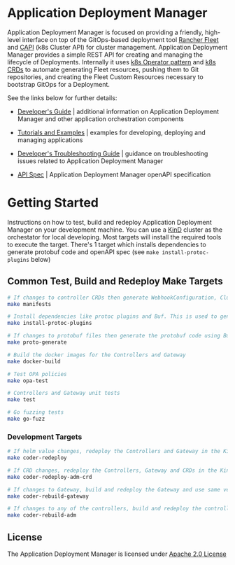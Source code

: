 <!--
SPDX-FileCopyrightText: (C) 2025 Intel Corporation
SPDX-License-Identifier: Apache-2.0
-->


# Application Deployment Manager

Application Deployment Manager is focused on providing a friendly, high-level interface on top of the GitOps-based deployment tool [Rancher Fleet] and [CAPI] (k8s Cluster API) for cluster management. Application Deployment Manager provides a simple REST API for creating and managing the lifecycle of Deployments. Internally it uses [k8s Operator pattern] and [k8s CRDs] to automate generating Fleet resources, pushing them to Git repositories, and creating the Fleet Custom Resources necessary to bootstrap GitOps for a Deployment.

See the links below for further details:

- [Developer's Guide] | additional information on Application Deployment Manager and other application orchestration components

- [Tutorials and Examples] | examples for developing, deploying and managing applications

- [Developer's Troubleshooting Guide] | guidance on troubleshooting issues related to Application Deployment Manager

- [API Spec] | Application Deployment Manager openAPI specification

# Getting Started
Instructions on how to test, build and redeploy Application Deployment Manager on your development machine. You can use a [KinD] cluster as the orchestator for local developing. Most targets will install the required tools to execute the target. There's 1 target which installs dependencies to generate protobuf code and openAPI spec (see `make install-protoc-plugins` below)

## Common Test, Build and Redeploy Make Targets

```bash
# If changes to controller CRDs then generate WebhookConfiguration, ClusterRole and CustomResourceDefinition objects
make manifests
```

```bash
# Install dependencies like protoc plugins and Buf. This is used to generate protobuf code and openAPI spec
make install-protoc-plugins
```

```bash
# If changes to protobuf files then generate the protobuf code using Buf tool
make proto-generate
```

```bash
# Build the docker images for the Controllers and Gateway
make docker-build
```

```bash
# Test OPA policies
make opa-test
```

```bash
# Controllers and Gateway unit tests
make test
```

```bash
# Go fuzzing tests
make go-fuzz
```

### Development Targets

```bash
# If helm value changes, redeploy the Controllers and Gateway in the KinD cluster. Note: this will not build images
make coder-redeploy
```

```bash
# If CRD changes, redeploy the Controllers, Gateway and CRDs in the KinD cluster. Note: this will not build images
make coder-redeploy-adm-crd
```

```bash
# If changes to Gateway, build and redeploy the Gateway and use same version as in the Orchestrator
make coder-rebuild-gateway
```

```bash
# If changes to any of the controllers, build and redeploy the controllers and use same version as in the Orchestrator
make coder-rebuild-adm
```


## License
The Application Deployment Manager is licensed under [Apache 2.0 License]

[Buf]: https://buf.build/docs/
[k8s CRDs]: https://kubernetes.io/docs/tasks/extend-kubernetes/custom-resources/custom-resource-definitions
[CAPI]: https://github.com/kubernetes-sigs/cluster-api/tree/main
[k8s Operator pattern]: https://kubernetes.io/docs/concepts/extend-kubernetes/operator
[Rancher Fleet]: https://fleet.rancher.io
[KinD]: https://sigs.k8s.io/kind

[Developer's Troubleshooting Guide]: https://docs.openedgeplatform.intel.com/edge-manage-docs/main/developer_guide/troubleshooting/app_orch.html
[Developer's Guide]: https://docs.openedgeplatform.intel.com/edge-manage-docs/main/developer_guide/app_orch/arch/key_components.html#application-deployment-manager
[API Spec]: api/spec/openapi.yaml
[Apache 2.0 License]: LICENSES/Apache-2.0.txt
[Tutorials and Examples]: https://docs.openedgeplatform.intel.com/edge-manage-docs/main/developer_guide/app_orch/tutorials/index.html
